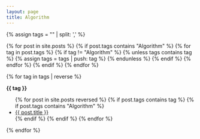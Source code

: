 ```yaml
---
layout: page
title: Algorithm
---
```


{% assign tags = "" | split: ',' %}

{% for post in site.posts %}
  {% if post.tags contains "Algorithm" %}
    {% for tag in post.tags %}
      {% if tag != "Algorithm" %}
        {% unless tags contains tag %}
          {% assign tags = tags | push: tag %}
        {% endunless %}
      {% endif %}
    {% endfor %}
  {% endif %}
{% endfor %}

{% for tag in tags | reverse %}
<p id="{{ tag | slugify }}"><b>{{ tag }}</b></p>
<ul>
  {% for post in site.posts reversed %}
  {% if post.tags contains tag %}
  {% if post.tags contains "Algorithm" %}
  <li>
      <a href="{{ post.url }}">
        {{ post.title }}
      </a>
  </li>
  {% endif %}
  {% endif %}
  {% endfor %}
</ul>


{% endfor %}
